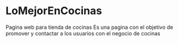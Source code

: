 # LoMejorEnCocinas
Pagina web para tienda de cocinas
Es una pagina con el objetivo de promover y contactar a los usuarios con el negocio de cocinas
